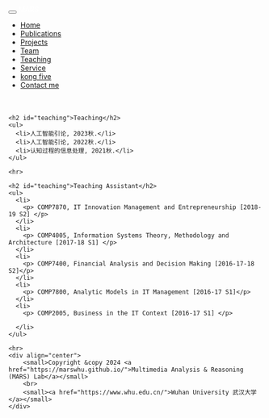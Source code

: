 <!DOCTYPE html>
<html>
<head>
  <meta charset="utf-8">
  <meta name="author" content="personal website">
  <meta name="viewport" content="width=device-width, initial-scale=1.0">

  <title>Contact me</title>

  <link href="../static/bootstrap/css/bootstrap.css" rel="stylesheet">
  <link href="../static/xin.css" rel="stylesheet">

</head>

<body>

  <nav class="navbar navbar-inverse navbar-fixed-top">
    <div class="container">
      <div class="navbar-header">
        <button type="button" class="navbar-toggle" data-toggle="collapse" data-target=".navbar-collapse">
          <span class="icon-bar"></span>
          <span class="icon-bar"></span>
          <span class="icon-bar"></span>
        </button>
        <span class="navbar-brand">
          <font color="#ffffff">MARS</a></font>
        </span>
      </div>
      <div class="navbar-collapse collapse">
        <ul class="nav navbar-nav">
          <li><a href="../index.html">Home</a></li>
          <li><a href="../publications">Publications</a></li>
           <li><a href="../Projects">Projects</a></li>
           <li><a href="../team">Team</a></li>
           <li><a href="../teaching">Teaching</a></li>
           <li><a href="../service">Service</a></li>
           <li><a href="../Kong five">kong five</a></li>
          <li class="active"><a href="index.htm">Contact me</a></li>
        </ul>
      </div>
    </div>
  </nav>

  <div class="container" style="margin-top: 50px;">

    <h2 id="teaching">Teaching</h2>
    <ul>
      <li>人工智能引论, 2023秋.</li>
      <li>人工智能引论, 2022秋.</li>
      <li>认知过程的信息处理, 2021秋.</li>
    </ul>

    <hr>

    <h2 id="teaching">Teaching Assistant</h2>
    <ul>
      <li>
        <p> COMP7870, IT Innovation Management and Entrepreneurship [2018-19 S2] </p>
      </li>
      <li>
        <p> COMP4005, Information Systems Theory, Methodology and Architecture [2017-18 S1] </p>
      </li>
      <li>
        <p> COMP7400, Financial Analysis and Decision Making [2016-17-18 S2]</p>
      </li>
      <li>
        <p> COMP7800, Analytic Models in IT Management [2016-17 S1]</p>
      </li>
      <li>
        <p> COMP2005, Business in the IT Context [2016-17 S1] </p>

      </li>
    </ul>

    <hr>
    <div align="center">
        <small>Copyright &copy 2024 <a href="https://marswhu.github.io/">Multimedia Analysis & Reasoning (MARS) Lab</a></small>
        <br>
        <small><a href="https://www.whu.edu.cn/">Wuhan University 武汉大学</a></small>
    </div>
  </div>

  <script src="../static/jquery.js"></script>
  <script src="../static/bootstrap/js/bootstrap.js"></script>
</body>
<!-- <div align="center">
  <small>
      Copyright 2021 Multimedia Analysis & Reasoning Lab
  </small>
</div> -->

</html>
